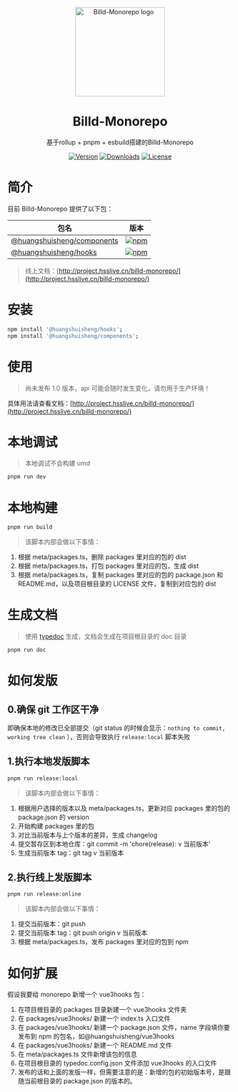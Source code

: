 <p align="center">
  <a href="http://project.hsslive.cn/billd-monorepo/">
    <img
      width="200"
      src="https://resource.hsslive.cn/image/1613141138717Billd.webp"
      alt="Billd-Monorepo logo"
    />
  </a>
</p>

<h1 align="center">
  Billd-Monorepo
</h1>

<p align="center">
  基于rollup + pnpm + esbuild搭建的Billd-Monorepo
</p>

<div align="center">
<a href="https://www.npmjs.com/package/@huangshuisheng/hooks"><img src="https://img.shields.io/npm/v/@huangshuisheng/hooks.svg" alt="Version"></a>
<a href="https://www.npmjs.com/package/@huangshuisheng/hooks"><img src="https://img.shields.io/npm/dw/@huangshuisheng/hooks.svg" alt="Downloads"></a>
<a href="https://www.npmjs.com/package/@huangshuisheng/hooks"><img src="https://img.shields.io/npm/l/@huangshuisheng/hooks.svg" alt="License"></a>
</div>

# 简介

目前 Billd-Monorepo 提供了以下包：

| 包名                                                                                                       | 版本                                                                                                                        |
| ---------------------------------------------------------------------------------------------------------- | --------------------------------------------------------------------------------------------------------------------------- |
| [@huangshuisheng/components](https://github.com/galaxy-s10/billd-monorepo/tree/master/packages/components) | [![npm](https://img.shields.io/npm/v/@huangshuisheng/components)](https://www.npmjs.com/package/@huangshuisheng/components) |
| [@huangshuisheng/hooks](https://github.com/galaxy-s10/billd-monorepo/tree/master/packages/hooks)           | [![npm](https://img.shields.io/npm/v/@huangshuisheng/hooks)](https://www.npmjs.com/package/@huangshuisheng/hooks)           |

> 线上文档：[http://project.hsslive.cn/billd-monorepo/](http://project.hsslive.cn/billd-monorepo/)

# 安装

```sh
npm install '@huangshuisheng/hooks';
npm install '@huangshuisheng/components';
```

# 使用

> 尚未发布 1.0 版本，api 可能会随时发生变化，请勿用于生产环境！

具体用法请查看文档：[http://project.hsslive.cn/billd-monorepo/](http://project.hsslive.cn/billd-monorepo/)

# 本地调试

> 本地调试不会构建 umd

```sh
pnpm run dev
```

# 本地构建

```sh
pnpm run build
```

> 该脚本内部会做以下事情：

1. 根据 meta/packages.ts，删除 packages 里对应的包的 dist
2. 根据 meta/packages.ts，打包 packages 里对应的包，生成 dist
3. 根据 meta/packages.ts，复制 packages 里对应的包的 package.json 和 README.md，以及项目根目录的 LICENSE 文件，复制到对应包的 dist

# 生成文档

> 使用 [typedoc](https://typedoc.org/) 生成，文档会生成在项目根目录的 doc 目录

```sh
pnpm run doc
```

# 如何发版

## 0.确保 git 工作区干净

即确保本地的修改已全部提交（git status 的时候会显示：`nothing to commit, working tree clean` ），否则会导致执行 `release:local` 脚本失败

## 1.执行本地发版脚本

```sh
pnpm run release:local
```

> 该脚本内部会做以下事情：

1. 根据用户选择的版本以及 meta/packages.ts，更新对应 packages 里的包的 package.json 的 version
2. 开始构建 packages 里的包
3. 对比当前版本与上个版本的差异，生成 changelog
4. 提交暂存区到本地仓库：git commit -m 'chore(release): v 当前版本'
5. 生成当前版本 tag：git tag v 当前版本

## 2.执行线上发版脚本

```sh
pnpm run release:online
```

> 该脚本内部会做以下事情：

1. 提交当前版本：git push
2. 提交当前版本 tag：git push origin v 当前版本
3. 根据 meta/packages.ts，发布 packages 里对应的包到 npm

# 如何扩展

假设我要给 monorepo 新增一个 vue3hooks 包：

1. 在项目根目录的 packages 目录新建一个 vue3hooks 文件夹
2. 在 packages/vue3hooks/ 新建一个 index.ts 入口文件
3. 在 packages/vue3hooks/ 新建一个 package.json 文件，name 字段填你要发布到 npm 的包名，如@huangshuisheng/vue3hooks
4. 在 packages/vue3hooks/ 新建一个 README.md 文件
5. 在 meta/packages.ts 文件新增该包的信息
6. 在项目根目录的 typedoc.config.json 文件添加 vue3hooks 的入口文件
7. 发布的话和上面的发版一样，但需要注意的是：新增的包的初始版本号，是跟随当前根目录的 package.json 的版本的。
